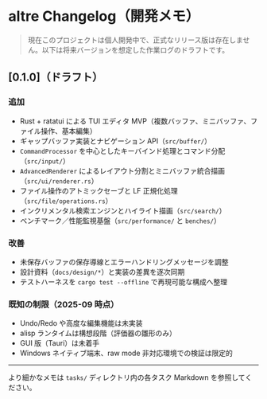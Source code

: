 # altre Changelog（開発メモ）

> 現在このプロジェクトは個人開発中で、正式なリリース版は存在しません。以下は将来バージョンを想定した作業ログのドラフトです。

## [0.1.0]（ドラフト）
### 追加
- Rust + ratatui による TUI エディタ MVP（複数バッファ、ミニバッファ、ファイル操作、基本編集）
- ギャップバッファ実装とナビゲーション API（`src/buffer/`）
- `CommandProcessor` を中心としたキーバインド処理とコマンド分配（`src/input/`）
- `AdvancedRenderer` によるレイアウト分割とミニバッファ統合描画（`src/ui/renderer.rs`）
- ファイル操作のアトミックセーブと LF 正規化処理（`src/file/operations.rs`）
- インクリメンタル検索エンジンとハイライト描画（`src/search/`）
- ベンチマーク／性能監視基盤（`src/performance/` と `benches/`）

### 改善
- 未保存バッファの保存導線とエラーハンドリングメッセージを調整
- 設計資料（`docs/design/*`）と実装の差異を逐次同期
- テストハーネスを `cargo test --offline` で再現可能な構成へ整理

### 既知の制限（2025-09 時点）
- Undo/Redo や高度な編集機能は未実装
- alisp ランタイムは構想段階（評価器の雛形のみ）
- GUI 版（Tauri）は未着手
- Windows ネイティブ端末、raw mode 非対応環境での検証は限定的

---
より細かなメモは `tasks/` ディレクトリ内の各タスク Markdown を参照してください。
